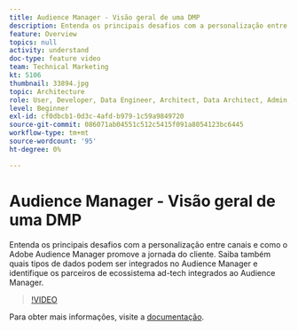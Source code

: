```yaml
---
title: Audience Manager - Visão geral de uma DMP
description: Entenda os principais desafios com a personalização entre canais e como o Adobe Audience Manager promove a jornada do cliente. Saiba também quais tipos de dados podem ser integrados no Audience Manager e identifique os parceiros de ecossistema ad-tech integrados ao Audience Manager.
feature: Overview
topics: null
activity: understand
doc-type: feature video
team: Technical Marketing
kt: 5106
thumbnail: 33894.jpg
topic: Architecture
role: User, Developer, Data Engineer, Architect, Data Architect, Admin, Leader
level: Beginner
exl-id: cf0dbcb1-0d3c-4afd-b979-1c59a9849720
source-git-commit: 086071ab04551c512c5415f091a8054123bc6445
workflow-type: tm+mt
source-wordcount: '95'
ht-degree: 0%

---
```


# Audience Manager - Visão geral de uma DMP

Entenda os principais desafios com a personalização entre canais e como o Adobe Audience Manager promove a jornada do cliente. Saiba também quais tipos de dados podem ser integrados no Audience Manager e identifique os parceiros de ecossistema ad-tech integrados ao Audience Manager.

>[!VIDEO](https://video.tv.adobe.com/v/37136/?quality=12&captions=por_br)

Para obter mais informações, visite a [documentação](https://experienceleague.adobe.com/docs/audience-manager/user-guide/overview/aam-overview.html?lang=pt-BR).
